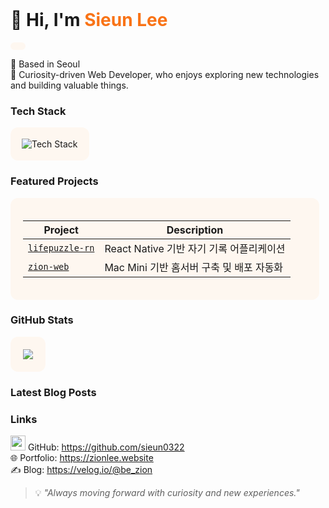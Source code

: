 <div>

<br/>

# 👋 Hi, I'm <span style="color:#f97316;"><b>Sieun Lee</b></span>  

<span style="display:inline-block; background:#fef7f0; color:#f97316; padding:6px 12px; border-radius:12px; font-weight:600; font-size:14px;">

</span>

📍 Based in Seoul  
🚀 Curiosity-driven Web Developer, who enjoys exploring new technologies and building valuable things.



### Tech Stack
<div style="background:#fef7f0; padding:18px; border-radius:12px; display:inline-block;">
  <img src="https://skillicons.dev/icons?i=java,spring,,react,ts,js,,docker,git" alt="Tech Stack" />
</div>



### Featured Projects

<div style="text-align:left; display:inline-block; background:#fef7f0; padding:20px; border-radius:12px; width:90%; max-width:600px;">

| Project | Description |
|---------|------------|
| [`lifepuzzle-rn`](https://github.com/itmca/lifepuzzle-rn) | React Native 기반 자기 기록 어플리케이션 |
| [`zion-web`](https://github.com/sieun0322/zion-web) | Mac Mini 기반 홈서버 구축 및 배포 자동화 |



</div>



### GitHub Stats
<div style="background:#fef7f0; padding:20px; border-radius:12px; display:inline-block;">
  <img src="https://github-readme-stats.vercel.app/api?username=sieun0322&show_icons=true&hide_title=true&title_color=f97316&icon_color=f97316&text_color=000&bg_color=fef7f0&hide_border=true" />
</div>



### Latest Blog Posts  
<!-- LATEST_BLOG_POSTS:start -->
<!-- LATEST_BLOG_POSTS:end -->
### Links  
<img src="https://skillicons.dev/icons?i=github" width="24" /> GitHub: https://github.com/sieun0322  
🌐 Portfolio: https://zionlee.website  
✍️ Blog: https://velog.io/@be_zion  



> 💡 *"Always moving forward with curiosity and new experiences."*  

</div>

